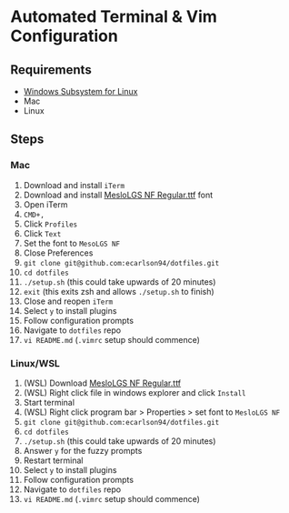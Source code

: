 # Automated Terminal & Vim Configuration
## Requirements

- [Windows Subsystem for Linux](https://gist.github.com/ecarlson94/283102ffd2f2473d41e7c9965be8fdd4)
- Mac
- Linux

## Steps
### Mac
1. Download and install `iTerm`
2. Download and install [MesloLGS NF Regular.ttf](https://github.com/romkatv/dotfiles-public/raw/master/.local/share/fonts/NerdFonts/MesloLGS%20NF%20Regular.ttf) font
3. Open iTerm
4. `CMD+,`
5. Click `Profiles`
6. Click `Text`
7. Set the font to `MesoLGS NF`
8. Close Preferences
9. `git clone git@github.com:ecarlson94/dotfiles.git`
10. `cd dotfiles`
11. `./setup.sh` (this could take upwards of 20 minutes)
12. `exit` (this exits zsh and allows `./setup.sh` to finish)
13. Close and reopen `iTerm`
14. Select `y` to install plugins
15. Follow configuration prompts
16. Navigate to `dotfiles` repo
17. `vi README.md` (`.vimrc` setup should commence)

### Linux/WSL
1. (WSL) Download [MesloLGS NF Regular.ttf](https://github.com/romkatv/dotfiles-public/raw/master/.local/share/fonts/NerdFonts/MesloLGS%20NF%20Regular.ttf)
2. (WSL) Right click file in windows explorer and click `Install`
3. Start terminal
4. (WSL) Right click program bar > Properties > set font to `MesloLGS NF`
5. `git clone git@github.com:ecarlson94/dotfiles.git`
6. `cd dotfiles`
7. `./setup.sh` (this could take upwards of 20 minutes)
8. Answer `y` for the fuzzy prompts
9. Restart terminal
10. Select `y` to install plugins
11. Follow configuration prompts
12. Navigate to `dotfiles` repo
13. `vi README.md` (`.vimrc` setup should commence)
